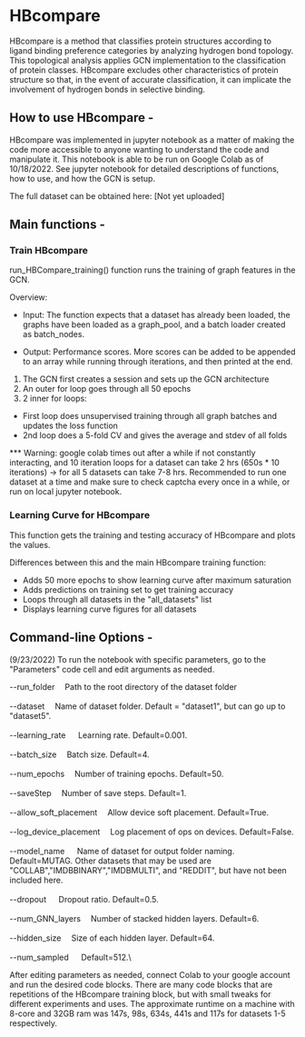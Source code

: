 # HBcompare

HBcompare is a method that classifies protein structures according to ligand binding preference categories by analyzing hydrogen bond topology. This topological analysis applies GCN implementation to the classification of protein classes. HBcompare excludes other characteristics of protein structure so that, in the event of accurate classification, it can implicate the involvement of hydrogen bonds in selective binding.

## How to use HBcompare -
HBcompare was implemented in jupyter notebook as a matter of making the code more accessible to anyone wanting to understand the code and manipulate it. This notebook is able to be run on Google Colab as of 10/18/2022. See jupyter notebook for detailed descriptions of functions, how to use, and how the GCN is setup.

The full dataset can be obtained here: [Not yet uploaded]

## Main functions -

### Train HBcompare

run_HBCompare_training() function runs the training of graph features in the GCN. 

Overview:
- Input: The function expects that a dataset has already been loaded, the graphs have been loaded as a graph_pool, and a batch loader created as batch_nodes.

- Output: Performance scores. More scores can be added to be appended to an array while running through iterations, and then printed at the end.

1. The GCN first creates a session and sets up the GCN architecture
2. An outer for loop goes through all 50 epochs
3. 2 inner for loops:
  - First loop does unsupervised training through all graph batches and updates the loss function
  - 2nd loop does a 5-fold CV and gives the average and stdev of all folds

*** Warning: google colab times out after a while if not constantly interacting, and 10 iteration loops for a dataset can take 2 hrs (650s * 10 iterations) -> for all 5 datasets can take 7-8 hrs. Recommended to run one dataset at a time and make sure to check captcha every once in a while, or run on local jupyter notebook.

### Learning Curve for HBcompare

This function gets the training and testing accuracy of HBcompare and plots the values.

Differences between this and the main HBcompare training function:

- Adds 50 more epochs to show learning curve after maximum saturation
- Adds predictions on training set to get training accuracy
- Loops through all datasets in the "all_datasets" list
- Displays learning curve figures for all datasets

## Command-line Options - 

(9/23/2022)
To run the notebook with specific parameters, go to the "Parameters" code cell and edit arguments as needed.

--run_folder&emsp; 		Path to the root directory of the dataset folder \
\
--dataset&emsp; 			Name of dataset folder. Default = "dataset1", but can go up to "dataset5". \
\
--learning_rate	&emsp; 	Learning rate. Default=0.001.\
\
--batch_size&emsp; 		Batch size. Default=4.\
\
--num_epochs&emsp; 		Number of training epochs. Default=50.\
\
--saveStep&emsp; 			Number of save steps. Default=1.\
\
--allow_soft_placement&emsp; 
					Allow device soft placement. Default=True.\
					\
--log_device_placement&emsp; 
					Log placement of ops on devices. Default=False.\
					\
--model_name	&emsp; 	Name of dataset for output folder naming. Default=MUTAG. Other datasets that may be used are "COLLAB","IMDBBINARY","IMDBMULTI", and "REDDIT", but have not been included here.\
\
--dropout	&emsp; 		Dropout ratio. Default=0.5.\
\
--num_GNN_layers&emsp; 	Number of stacked hidden layers. Default=6.\
\
--hidden_size&emsp; 		Size of each hidden layer. Default=64.\
\
--num_sampled	&emsp; 	Default=512.\

After editing parameters as needed, connect Colab to your google account and run the desired code blocks. There are many code blocks that are repetitions of the HBcompare training block, but with small tweaks for different experiments and uses. The approximate runtime on a machine with 8-core and 32GB ram was 147s, 98s, 634s, 441s and 117s for datasets 1-5 respectively.
